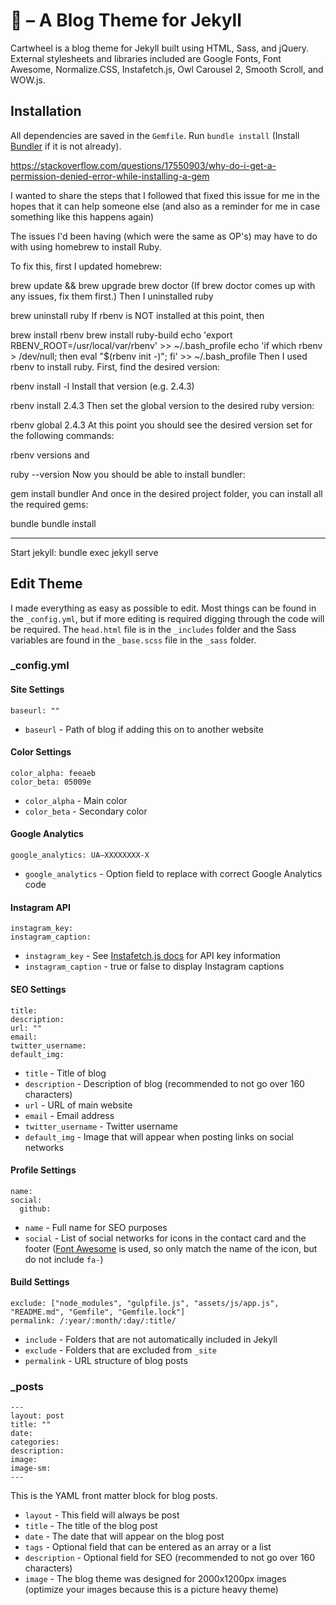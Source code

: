 # 🤸‍ – A Blog Theme for Jekyll
Cartwheel is a blog theme for Jekyll built using HTML, Sass, and jQuery. External stylesheets and libraries included are Google Fonts, Font Awesome, Normalize.CSS, Instafetch.js, Owl Carousel 2, Smooth Scroll, and WOW.js.

## Installation
All dependencies are saved in the ````Gemfile````. Run ````bundle install```` (Install [Bundler](http://bundler.io/) if it is not already).

https://stackoverflow.com/questions/17550903/why-do-i-get-a-permission-denied-error-while-installing-a-gem

I wanted to share the steps that I followed that fixed this issue for me in the hopes that it can help someone else (and also as a reminder for me in case something like this happens again)

The issues I'd been having (which were the same as OP's) may have to do with using homebrew to install Ruby.

To fix this, first I updated homebrew:

brew update && brew upgrade
brew doctor
(If brew doctor comes up with any issues, fix them first.) Then I uninstalled ruby

brew uninstall ruby
If rbenv is NOT installed at this point, then

brew install rbenv
brew install ruby-build
echo 'export RBENV_ROOT=/usr/local/var/rbenv' >> ~/.bash_profile
echo 'if which rbenv > /dev/null; then eval "$(rbenv init -)"; fi' >> ~/.bash_profile
Then I used rbenv to install ruby. First, find the desired version:

rbenv install -l
Install that version (e.g. 2.4.3)

rbenv install 2.4.3
Then set the global version to the desired ruby version:

rbenv global 2.4.3
At this point you should see the desired version set for the following commands:

rbenv versions
and

ruby --version
Now you should be able to install bundler:

gem install bundler
And once in the desired project folder, you can install all the required gems:

bundle
bundle install

---------------------------------------------------

Start jekyll: bundle exec jekyll serve

## Edit Theme
I made everything as easy as possible to edit. Most things can be found in the ````_config.yml````, but if more editing is required digging through the code will be required. The ````head.html```` file is in the ````_includes```` folder and the Sass variables are found in the ````_base.scss```` file in the ````_sass```` folder.

### _config.yml

#### Site Settings
    baseurl: ""

* ````baseurl```` - Path of blog if adding this on to another website

#### Color Settings
    color_alpha: feeaeb
    color_beta: 05009e

* ````color_alpha```` - Main color
* ````color_beta```` - Secondary color

#### Google Analytics
    google_analytics: UA—XXXXXXXX-X

* ````google_analytics```` - Option field to replace with correct Google Analytics code

#### Instagram API
    instagram_key: 
    instagram_caption: 

* ````instagram_key```` - See [Instafetch.js docs](http://thomasvaeth.com/instafetch.js/) for API key information
* ````instagram_caption```` - true or false to display Instagram captions

#### SEO Settings
    title: 
    description: 
    url: ""
    email:
    twitter_username: 
    default_img: 

* ````title```` - Title of blog
* ````description```` - Description of blog (recommended to not go over 160 characters)
* ````url```` - URL of main website
* ````email```` - Email address
* ````twitter_username```` - Twitter username
* ````default_img```` - Image that will appear when posting links on social networks

#### Profile Settings
    name:  
    social:
      github: 

* ````name```` - Full name for SEO purposes
* ````social```` - List of social networks for icons in the contact card and the footer ([Font Awesome](http://fontawesome.io/) is used, so only match the name of the icon, but do not include ````fa-````)


#### Build Settings
    exclude: ["node_modules", "gulpfile.js", "assets/js/app.js", "README.md", "Gemfile", "Gemfile.lock"]
    permalink: /:year/:month/:day/:title/

* ````include```` - Folders that are not automatically included in Jekyll
* ````exclude```` - Folders that are excluded from `_site`
* ````permalink```` - URL structure of blog posts

### _posts
    ---
    layout: post
    title: ""
    date: 
    categories:
    description: 
    image: 
    image-sm:
    ---

This is the YAML front matter block for blog posts.
* ````layout```` - This field will always be post
* ````title```` - The title of the blog post
* ````date```` - The date that will appear on the blog post
* ````tags```` - Optional field that can be entered as an array or a list
* ````description```` - Optional field for SEO (recommended to not go over 160 characters)
* ````image```` - The blog theme was designed for 2000x1200px images (optimize your images because this is a picture heavy theme)
